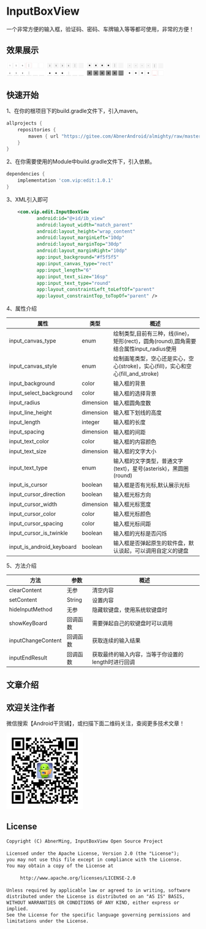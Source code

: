 # InputBoxView
一个非常方便的输入框，验证码、密码、车牌输入等等都可使用，非常的方便！

## 效果展示

<img src="image/input_001.jpg" width="100px" />
<img src="image/input_002.jpg" width="100px" />
<img src="image/input_003.jpg" width="100px" />
<img src="image/input_004.jpg" width="100px" />
<img src="image/input_005.jpg" width="100px" />
<img src="image/input_006.jpg" width="100px" />
<img src="image/input_007.jpg" width="100px" />
<img src="image/input_008.jpg" width="100px" />

## 快速开始

1、在你的根项目下的build.gradle文件下，引入maven。

```groovy
allprojects {
    repositories {
        maven { url "https://gitee.com/AbnerAndroid/almighty/raw/master" }
    }
}
```
2、在你需要使用的Module中build.gradle文件下，引入依赖。

```groovy
dependencies {
    implementation 'com.vip:edit:1.0.1'
}
```
3、XML引入即可

```xml
    <com.vip.edit.InputBoxView
           android:id="@+id/ib_view"
           android:layout_width="match_parent"
           android:layout_height="wrap_content"
           android:layout_marginLeft="10dp"
           android:layout_marginTop="30dp"
           android:layout_marginRight="10dp"
           app:input_background="#f5f5f5"
           app:input_canvas_type="rect"
           app:input_length="6"
           app:input_text_size="16sp"
           app:input_text_type="round"
           app:layout_constraintLeft_toLeftOf="parent"
           app:layout_constraintTop_toTopOf="parent" />

```

4、属性介绍

| 属性 | 类型 | 概述 |
|  ----  |  ----  |  ----  |
| input_canvas_type | enum | 绘制类型,目前有三种，线(line)，矩形(rect)，圆角(round),圆角需要结合属性input_radius使用 |
| input_canvas_style | enum | 绘制画笔类型，空心还是实心，空心(stroke)，实心(fill)，实心和空心(fill_and_stroke) |
| input_background | color | 输入框的背景 |
| input_select_background | color | 输入框的选择背景 |
| input_radius | dimension | 输入框圆角度数 |
| input_line_height | dimension | 输入框下划线的高度 |
| input_length | integer | 输入框的长度 |
| input_spacing | dimension | 输入框的间距 |
| input_text_color | color | 输入框的内容颜色 |
| input_text_size | dimension | 输入框的文字大小 |
| input_text_type | enum | 输入框的文字类型，普通文字(text)，星号(asterisk)，黑圆圈(round) |
| input_is_cursor | boolean | 输入框是否有光标,默认展示光标 |
| input_cursor_direction | boolean | 输入框光标方向 |
| input_cursor_width | dimension | 输入框光标宽度 |
| input_cursor_color | color | 输入框光标颜色 |
| input_cursor_spacing | color | 输入框光标间距 |
| input_cursor_is_twinkle | boolean | 输入框的光标是否闪烁 |
| input_is_android_keyboard | boolean | 输入框是否弹起原生的软件盘，默认谈起，可以调用自定义的键盘 |

5、方法介绍

| 方法 | 参数 | 概述 |
|  ----  |  ----  |  ----  |
| clearContent | 无参 | 清空内容 |
| setContent | String | 设置内容 |
| hideInputMethod | 无参 | 隐藏软键盘，使用系统软键盘时 |
| showKeyBoard | 回调函数 | 需要弹起自己的软键盘时可以调用 |
| inputChangeContent | 回调函数 | 获取连续的输入结果 |
| inputEndResult | 回调函数 | 获取最终的输入内容，当等于你设置的length时进行回调 |


## 文章介绍



## 欢迎关注作者

微信搜索【Android干货铺】，或扫描下面二维码关注，查阅更多技术文章！

<img src="image/abner.jpg" width="200px" />

## License

```
Copyright (C) AbnerMing, InputBoxView Open Source Project

Licensed under the Apache License, Version 2.0 (the "License");
you may not use this file except in compliance with the License.
You may obtain a copy of the License at

     http://www.apache.org/licenses/LICENSE-2.0

Unless required by applicable law or agreed to in writing, software
distributed under the License is distributed on an "AS IS" BASIS,
WITHOUT WARRANTIES OR CONDITIONS OF ANY KIND, either express or implied.
See the License for the specific language governing permissions and
limitations under the License.
```
